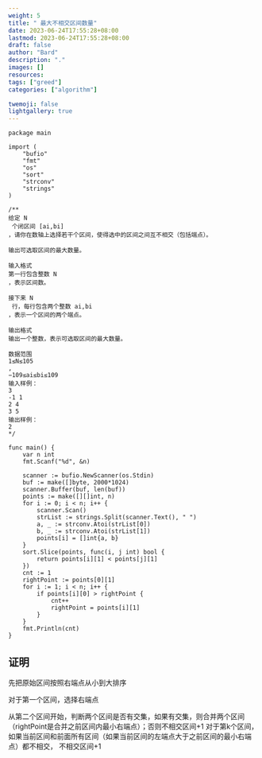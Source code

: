 ```yaml
---
weight: 5
title: " 最大不相交区间数量"
date: 2023-06-24T17:55:28+08:00
lastmod: 2023-06-24T17:55:28+08:00
draft: false
author: "Bard"
description: "."
images: []
resources:
tags: ["greed"]
categories: ["algorithm"]

twemoji: false
lightgallery: true
---
```


```
package main

import (
	"bufio"
	"fmt"
	"os"
	"sort"
	"strconv"
	"strings"
)

/**
给定 N
 个闭区间 [ai,bi]
，请你在数轴上选择若干个区间，使得选中的区间之间互不相交（包括端点）。

输出可选取区间的最大数量。

输入格式
第一行包含整数 N
，表示区间数。

接下来 N
 行，每行包含两个整数 ai,bi
，表示一个区间的两个端点。

输出格式
输出一个整数，表示可选取区间的最大数量。

数据范围
1≤N≤105
,
−109≤ai≤bi≤109
输入样例：
3
-1 1
2 4
3 5
输出样例：
2
*/

func main() {
	var n int
	fmt.Scanf("%d", &n)

	scanner := bufio.NewScanner(os.Stdin)
	buf := make([]byte, 2000*1024)
	scanner.Buffer(buf, len(buf))
	points := make([][]int, n)
	for i := 0; i < n; i++ {
		scanner.Scan()
		strList := strings.Split(scanner.Text(), " ")
		a, _ := strconv.Atoi(strList[0])
		b, _ := strconv.Atoi(strList[1])
		points[i] = []int{a, b}
	}
	sort.Slice(points, func(i, j int) bool {
		return points[i][1] < points[j][1]
	})
	cnt := 1
	rightPoint := points[0][1]
	for i := 1; i < n; i++ {
		if points[i][0] > rightPoint {
			cnt++
			rightPoint = points[i][1]
		}
	}
	fmt.Println(cnt)
}

```

## 证明
先把原始区间按照右端点从小到大排序

对于第一个区间，选择右端点

从第二个区间开始，判断两个区间是否有交集，如果有交集，则合并两个区间（rightPoint是合并之前区间内最小右端点）；否则不相交区间+1
对于第k个区间，如果当前区间和前面所有区间（如果当前区间的左端点大于之前区间的最小右端点）都不相交，
不相交区间+1